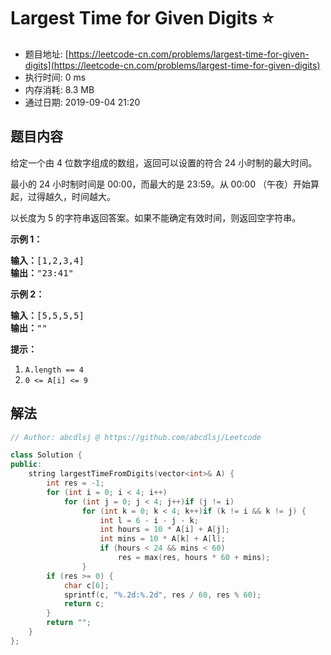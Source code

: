 # Largest Time for Given Digits :star:
- 题目地址: [https://leetcode-cn.com/problems/largest-time-for-given-digits](https://leetcode-cn.com/problems/largest-time-for-given-digits)
- 执行时间: 0 ms 
- 内存消耗: 8.3 MB
- 通过日期: 2019-09-04 21:20

## 题目内容
<p>给定一个由 4 位数字组成的数组，返回可以设置的符合 24 小时制的最大时间。</p>

<p>最小的 24 小时制时间是 00:00，而最大的是 23:59。从 00:00 （午夜）开始算起，过得越久，时间越大。</p>

<p>以长度为 5 的字符串返回答案。如果不能确定有效时间，则返回空字符串。</p>



<p><strong>示例 1：</strong></p>

<pre><strong>输入：</strong>[1,2,3,4]
<strong>输出：</strong>"23:41"
</pre>

<p><strong>示例 2：</strong></p>

<pre><strong>输入：</strong>[5,5,5,5]
<strong>输出：</strong>""
</pre>



<p><strong>提示：</strong></p>

<ol>
	<li><code>A.length == 4</code></li>
	<li><code>0 <= A[i] <= 9</code></li>
</ol>


## 解法
```cpp
// Author: abcdlsj @ https://github.com/abcdlsj/Leetcode

class Solution {
public:
    string largestTimeFromDigits(vector<int>& A) {
		int res = -1;
		for (int i = 0; i < 4; i++)
			for (int j = 0; j < 4; j++)if (j != i)
				for (int k = 0; k < 4; k++)if (k != i && k != j) {
					int l = 6 - i - j - k;
					int hours = 10 * A[i] + A[j];
					int mins = 10 * A[k] + A[l];
					if (hours < 24 && mins < 60)
						res = max(res, hours * 60 + mins);
				}
		if (res >= 0) {
			char c[6];
			sprintf(c, "%.2d:%.2d", res / 60, res % 60);
			return c;
		}
		return "";
    }
};

```